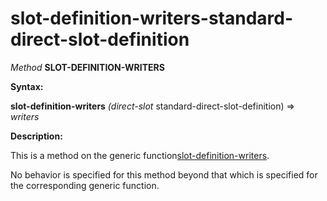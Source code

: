 slot-definition-writers-standard-direct-slot-definition
=======================================================

*Method* **SLOT-DEFINITION-WRITERS**

**Syntax:**

**slot-definition-writers** *(direct-slot* standard-direct-slot-definition) => *writers*

**Description:**

This is a method on the generic function[slot-definition-writers](/meta-object-protocol/slot-definition-writers).

No behavior is specified for this method beyond that which is specified for the corresponding generic function.
